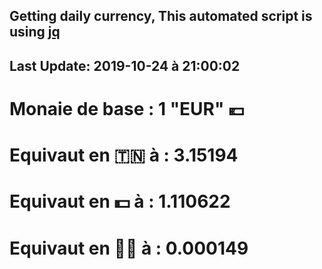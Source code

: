 ## Getting daily currency, This automated script is using [jq](https://stedolan.github.io/jq/)
## Last Update:  2019-10-24 à 21:00:02
 # Monaie de base : 1 "EUR" 💶 
 # Equivaut en 🇹🇳 à :  3.15194 
 # Equivaut en 💵 à : 1.110622
 # Equivaut en 🐱‍💻 à :  0.000149
